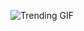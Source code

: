 
<!-- GIF_SECTION -->
![Trending GIF](https://media4.giphy.com/media/v1.Y2lkPThiYjIxNzcyZ3N0cmJqajgzdGc4MzVvZm4xY3NlMWthdmNja2JnMW8wNzFjbWRiYyZlcD12MV9naWZzX3NlYXJjaCZjdD1n/3ohs814r2VtQYQWxkQ/giphy.gif)
<!-- END_GIF_SECTION -->
